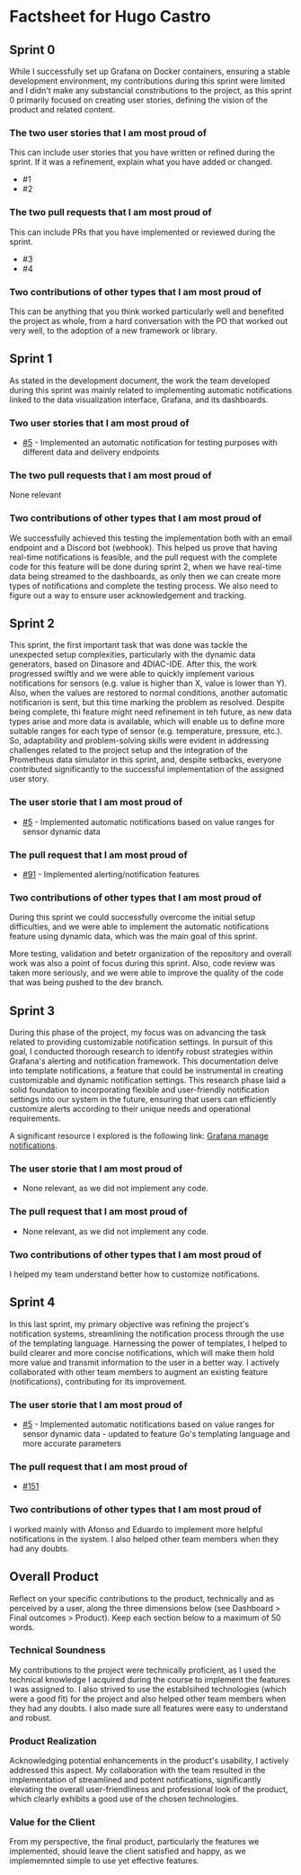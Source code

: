 # Factsheet for Hugo Castro

## Sprint 0

While I successfully set up Grafana on Docker containers, ensuring a stable development environment, my contributions during this sprint were limited and I didn't make any substancial constributions to the project, as this sprint 0 primarily focused on creating user stories, defining the vision of the product and related content. 


### The two user stories that I am most proud of

This can include user stories that you have written or refined during the sprint. If it was a refinement, explain what you have added or changed.

 * #1
 * #2


### The two pull requests that I am most proud of

This can include PRs that you have implemented or reviewed during the sprint.

 * #3
 * #4


### Two contributions of other types that I am most proud of

This can be anything that you think worked particularly well and benefited the project as whole, from a hard conversation with the PO that worked out very well, to the adoption of a new framework or library. 



## Sprint 1

As stated in the development document, the work the team developed during this sprint was mainly related to implementing automatic notifications linked to the data visualization interface, Grafana, and its dashboards. 

### Two user stories that I am most proud of

* [#5](https://github.com/FEUP-MEIC-DS-2023-1MEIC06/DS-Project/issues/5) - Implemented an automatic notification for testing purposes with different data and delivery endpoints

### The two pull requests that I am most proud of

None relevant

### Two contributions of other types that I am most proud of 

We successfully achieved this testing the implementation both with an email endpoint and a Discord bot (webhook). This helped us prove that having real-time notifications is feasible, and the pull request with the complete code for this feature will be done during sprint 2, when we have real-time data being streamed to the dashboards, as only then we can create more types of notifications and complete the testing process. We also need to figure out a way to ensure user acknowledgement and tracking.

## Sprint 2

This sprint, the first important task that was done was tackle the unexpected setup complexities, particularly with the dynamic data generators, based on Dinasore and 4DIAC-IDE. After this, the work progressed swiftly and we were able to quickly implement various notifications for sensors (e.g. value is higher than X, value is lower than Y). Also, when the values are restored to normal conditions, another automatic notificarion is sent, but this time marking the problem as resolved. Despite being complete, thi feature might need refinement in teh future, as new data types arise and more data is available, which will enable us to define more suitable ranges for each type of sensor (e.g. temperature, pressure, etc.). So, adaptability and problem-solving skills were evident in addressing challenges related to the project setup and the integration of the Prometheus data simulator in this sprint, and, despite setbacks, everyone contributed significantly to the successful implementation of the assigned user story.

### The user storie that I am most proud of

* [#5](https://github.com/FEUP-MEIC-DS-2023-1MEIC06/DS-Project/issues/5) - Implemented automatic notifications based on value ranges for sensor dynamic data

### The pull request that I am most proud of

* [#91](https://github.com/FEUP-MEIC-DS-2023-1MEIC06/DS-Project/pull/91)  - Implemented alerting/notification features

### Two contributions of other types that I am most proud of

During this sprint we could successfully overcome the initial setup difficulties, and we were able to implement the automatic notifications feature using dynamic data, which was the main goal of this sprint.

More testing, validation and betetr organization of the repository and overall work was also a point of focus during this sprint. Also, code review was taken more seriously, and we were able to improve the quality of the code that was being pushed to the dev branch.

## Sprint 3

During this phase of the project, my focus was on advancing the task related to providing customizable notification settings. In pursuit of this goal, I conducted thorough research to identify robust strategies within Grafana's alerting and notification framework. This documentation delve into template notifications, a feature that could be instrumental in creating customizable and dynamic notification settings. This research phase laid a solid foundation to incorporating flexible and user-friendly notification settings into our system in the future, ensuring that users can efficiently customize alerts according to their unique needs and operational requirements.

A significant resource I explored is the following link: [Grafana manage notifications](https://grafana.com/docs/grafana/latest/alerting/manage-notifications/template-notifications/).

### The user storie that I am most proud of

* None relevant, as we did not implement any code.

 ### The pull request that I am most proud of

* None relevant, as we did not implement any code.

### Two contributions of other types that I am most proud of
I helped my team understand better how to customize notifications. 

## Sprint 4

In this last sprint, my primary objective was refining the project's notification systems, streamlining the notification process through the use of the templating language. Harnessing the power of templates, I helped to build clearer and more concise notifications, which will make them hold more value and transmit information to the user in a better way. I actively collaborated with other team members to augment an existing feature (notifications), contributing for its improvement.

### The user storie that I am most proud of

* [#5](https://github.com/FEUP-MEIC-DS-2023-1MEIC06/DS-Project/issues/5) - Implemented automatic notifications based on value ranges for sensor dynamic data - updated to feature Go's templating language and more accurate parameters

 ### The pull request that I am most proud of

* [#151](https://github.com/FEUP-MEIC-DS-2023-1MEIC06/DS-Project/pull/151)

### Two contributions of other types that I am most proud of
I worked mainly with Afonso and Eduardo to implement more helpful notifications in the system.
I also helped other team members when they had any doubts.

## Overall Product

Reflect on your specific contributions to the product, technically and as perceived by a user, along the three dimensions below (see Dashboard > Final outcomes > Product). Keep each section below to a maximum of 50 words.


### Technical Soundness

My contributions to the project were technically proficient, as I used the technical knowledge I acquired during the course to implement the features I was assigned to. I also strived to use the establsihed technologies (which were a good fit) for the project and also helped other team members when they had any doubts. I also made sure all features were easy to understand and robust.


### Product Realization

Acknowledging potential enhancements in the product's usability, I actively addressed this aspect. My collaboration with the team resulted in the implementation of streamlined and potent notifications, significantly elevating the overall user-friendliness and professional look of the product, which clearly exhibits a good use of the chosen technologies.


### Value for the Client

From my perspective, the final product, particularly the features we implemented, should leave the client satisfied and happy, as we implememnted simple to use yet effective features.
